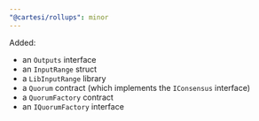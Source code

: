 ```yaml
---
"@cartesi/rollups": minor
---
```


Added:

-   an `Outputs` interface
-   an `InputRange` struct
-   a `LibInputRange` library
-   a `Quorum` contract (which implements the `IConsensus` interface)
-   a `QuorumFactory` contract
-   an `IQuorumFactory` interface
